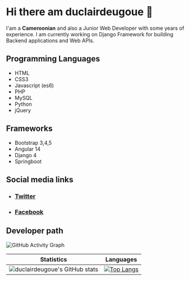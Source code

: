 # Hi there am duclairdeugoue 👋

I'am a **Cameroonian** and also a Junior Web Developer with some years of experience. I am currently working on Django Framework for building Backend applications and Web APIs. 


## Programming Languages

- HTML
- CSS3
- Javascript (es6)
- PHP
- MySQL
- Python
- jQuery

## Frameworks

- Bootstrap 3,4,5
- Angular 14
- Django 4
- Springboot

## Social media links

- ###  [Twitter](https://twitter.com/duclairdeugoue) 

- ### [Facebook](https://facebook.com/duclair.deugoue)

## Developer path

![GitHub Activity Graph](https://activity-graph.herokuapp.com/graph?username=duclairdeugoue) 

Statistics | Languages
-----------| -----
![duclairdeugoue's GitHub stats](https://github-readme-stats.vercel.app/api?username=duclairdeugoue&show_icons=true&theme=radical) |  [![Top Langs](https://github-readme-stats.vercel.app/api/top-langs/?username=duclairdeugoue&layout=compact)](https://github.com/anuraghazra/github-readme-stats)

<style>
    table {
        width: 100%;
    }
</style>


